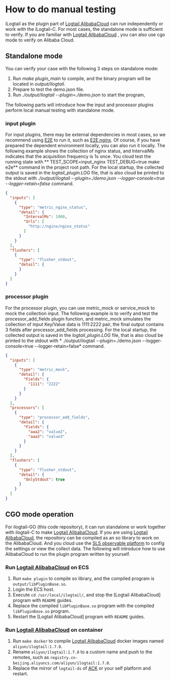 # How to do manual testing

iLogtail as the plugin part of [Logtail AlibabaCloud](https://help.aliyun.com/document_detail/28979.html) can run
independently or work with the iLogtail-C. For most cases, the standalone mode is sufficient to verify. If you are
familiar with [Logtail AlibabaCloud](https://help.aliyun.com/document_detail/28979.html)
, you can also use cgo mode to verify on Alibaba Cloud.

## Standalone mode

You can verify your case with the following 3 steps on standalone mode:

1. Run *make plugin_main* to compile, and the binary program will be located in *output/ilogtail*.
2. Prepare to test the demo.json file.
3. Run *./output/ilogtail --plugin=./demo.json* to start the program,

The following parts will introduce how the input and processor plugins perform local manual testing with standalone
mode.

### input plugin

For input plugins, there may be external dependencies in most cases, so we recommend
using [E2E](../../../test/README.md)
to run it, such as [E2E nginx](../../../test/case/behavior/input_nginx). Of course, if you have prepared the dependent
environment locally, you can also run it locally. The following example shows the collection of nginx status, and
IntervalMs indicates that the acquisition frequency is 1s once. You cloud test the running state with **
TEST_SCOPE=input_nginx TEST_DEBUG=true make e2e** command in the project root path. For the local startup, the collected
output is saved in the *logtail_plugin.LOG* file, that is also cloud be printed to the stdout with *./output/ilogtail
--plugin=./demo.json --logger-console=true --logger-retain=false* command.

```json
{
  "inputs": [
    {
      "type": "metric_nginx_status",
      "detail": {
        "IntervalMs": 1000,
        "Urls": [
          "http://nginx/nginx_status"
        ]
      }
    }
  ],
  "flushers": [
    {
      "type": "flusher_stdout",
      "detail": {
      }
    }
  ]
}
```

### processor plugin

For the processor plugin, you can use metric_mock or service_mock to mock the collection input. The following example is
to verify and test the processor_add_fields plugin function, and metric_mock simulates the collection of input Key/Value
data is 1111:2222 pair, the final output contains 3 fields after processor_add_fields processing. For the local startup,
the collected output is saved in the *logtail_plugin.LOG* file, that is also cloud be printed to the stdout with *
./output/ilogtail --plugin=./demo.json --logger-console=true --logger-retain=false* command.

```json
{
  "inputs": [
    {
      "type": "metric_mock",
      "detail": {
        "Fields": {
          "1111": "2222"
        }
      }
    }
  ],
  "processors": [
    {
      "type": "processor_add_fields",
      "detail": {
        "Fields": {
          "aaa2": "value2",
          "aaa3": "value3"
        }
      }
    }
  ],
  "flushers": [
    {
      "type": "flusher_stdout",
      "detail": {
        "OnlyStdout": true
      }
    }
  ]
}

```

## CGO mode operation

For ilogtail-GO (this code repository), it can run standalone or work together with ilogtail-C to
make [Logtail AlibabaCloud](https://help.aliyun.com/document_detail/28979.html). If you are
using [Logtail AlibabaCloud](https://help.aliyun.com/document_detail/28979.html), the repository can be compiled as an
so library to work on the AlibabaCloud. And you cloud use
the [SLS observable platform](https://www.aliyun.com/product/sls) to
config the settings or view the collect data. The following will introduce how to use AlibabaCloud to run the plugin
program written by yourself.

### Run [Logtail AlibabaCloud](https://help.aliyun.com/document_detail/28979.html) on ECS

1. Run `make plugin` to compile so library, and the compiled program is `output/libPluginBase.so`.
2. Login the ECS host.
3. Execute `cd /usr/local/ilogtail/`, and stop the [Logtail AlibabaCloud] program with `README` guides.
4. Replace the compiled `libPluginBase.so` program with the compiled `libPluginBase.so` program.
5. Restart the [Logtail AlibabaCloud] program with `README` guides.

### Run [Logtail AlibabaCloud](https://help.aliyun.com/document_detail/28979.html) on container

1. Run `make docker` to compile [Logtail AlibabaCloud](https://help.aliyun.com/document_detail/28979.html) docker
   images named `aliyun/ilogtail:1.7.0`.
2. Rename `aliyun/ilogtail:1.7.0` to a custom name and push to the remotes, such
   as `registry.cn-beijing.aliyuncs.com/aliyun/ilogtail:1.7.0`.
3. Replace the mirror of `logtail-ds` of [ACK](https://www.aliyun.com/product/list/alibabacloudnative) or your self
   platform and restart.
